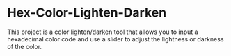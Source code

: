 # Hex-Color-Lighten-Darken
This project is a color lighten/darken tool that allows you to input a hexadecimal color code and use a slider to adjust the lightness or darkness of the color. 
